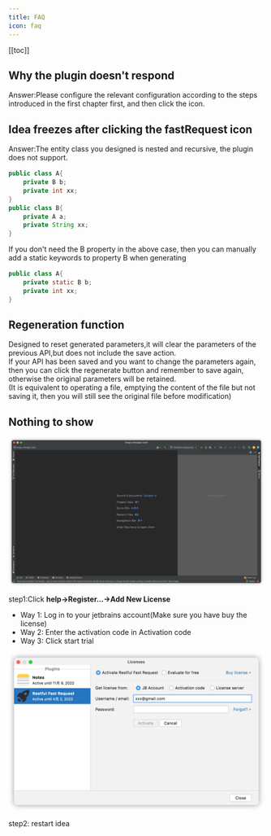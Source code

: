 ```yaml
---
title: FAQ
icon: faq
---
```


[[toc]]
 

## Why the plugin doesn't respond
Answer:Please configure the relevant configuration according to the steps introduced in the first chapter first, and then click the icon.  

## Idea freezes after clicking the fastRequest icon
Answer:The entity class you designed is nested and recursive, the plugin does not support.
``` java
public class A{
    private B b;
    private int xx;
}
public class B{
    private A a;
    private String xx;
}
```

If you don't need the B property in the above case, then you can manually add a static keywords to property B when generating

``` java
public class A{
    private static B b;
    private int xx;
}
```

## Regeneration function
Designed to reset generated parameters,it will clear the parameters of the previous API,but does not include the save action.  
If your API has been saved and you want to change the parameters again, then you can click the regenerate button and remember to save again, otherwise the original parameters will be retained.  
(It is equivalent to operating a file, emptying the content of the file but not saving it, then you will still see the original file before modification)

## Nothing to show<Badge text="2022.1.4+" type="danger"/>
![](../../.vuepress/public/img/buy/none.png)

step1:Click **help->Register...->Add New License**

* Way 1: Log in to your jetbrains account(Make sure you have buy the license)
* Way 2: Enter the activation code in Activation code
* Way 3: Click start trial

![](../../.vuepress/public/img/buy/step5.png)

step2: restart idea


<Badge text="If it doesn't work in the way above, there may be a problem with your license" type="danger" vertical="middle"/>